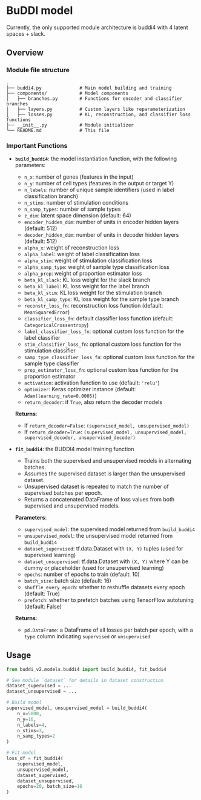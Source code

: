 # BuDDI model
Currently, the only supported module architecture is buddi4 with 4 latent spaces + slack. 

## Overview

### Module file structure
```
.
├── buddi4.py              # Main model building and training
├── components/            # Model components
│   ├── branches.py        # Functions for encoder and classifier branches
│   ├── layers.py          # Custom layers like reparameterization
│   ├── losses.py          # KL, reconstruction, and classifier loss functions
├── __init__.py            # Module initializer
└── README.md              # This file
```

### Important Functions

- **`build_buddi4`**: the model instantiation function, with the following parameters:
    - `n_x`: number of genes (features in the input)
    - `n_y`: number of cell types (features in the output or target Y)
    - `n_labels`: number of unique sample identifiers (used in label classification branch)
    - `n_stims`: number of stimulation conditions
    - `n_samp_types`: number of sample types
    - `z_dim`: latent space dimension (default: 64)
    - `encoder_hidden_dim`: number of units in encoder hidden layers (default: 512)
    - `decoder_hidden_dim`: number of units in decoder hidden layers (default: 512)
    - `alpha_x`: weight of reconstruction loss
    - `alpha_label`: weight of label classification loss
    - `alpha_stim`: weight of stimulation classification loss
    - `alpha_samp_type`: weight of sample type classification loss
    - `alpha_prop`: weight of proportion estimator loss
    - `beta_kl_slack`: KL loss weight for the slack branch
    - `beta_kl_label`: KL loss weight for the label branch
    - `beta_kl_stim`: KL loss weight for the stimulation branch
    - `beta_kl_samp_type`: KL loss weight for the sample type branch
    - `reconstr_loss_fn`: reconstruction loss function (default: `MeanSquaredError`)
    - `classifier_loss_fn`: default classifier loss function (default: `CategoricalCrossentropy`)
    - `label_classifier_loss_fn`: optional custom loss function for the label classifier
    - `stim_classifier_loss_fn`: optional custom loss function for the stimulation classifier
    - `samp_type_classifier_loss_fn`: optional custom loss function for the sample type classifier
    - `prop_estimator_loss_fn`: optional custom loss function for the proportion estimator
    - `activation`: activation function to use (default: `'relu'`)
    - `optimizer`: Keras optimizer instance (default: `Adam(learning_rate=0.0005)`)
    - `return_decoder`: if `True`, also return the decoder models

    **Returns**:
    - If `return_decoder=False`: `(supervised_model, unsupervised_model)`
    - If `return_decoder=True`: `(supervised_model, unsupervised_model, supervised_decoder, unsupervised_decoder)`


- **`fit_buddi4`**: the BUDDI4 model training function
    - Trains both the supervised and unsupervised models in alternating batches.
    - Assumes the supervised dataset is larger than the unsupervised dataset.
    - Unsupervised dataset is repeated to match the number of supervised batches per epoch.
    - Returns a concatenated DataFrame of loss values from both supervised and unsupervised models.

    **Parameters**:
    - `supervised_model`: the supervised model returned from `build_buddi4`
    - `unsupervised_model`: the unsupervised model returned from `build_buddi4`
    - `dataset_supervised`: tf.data.Dataset with `(X, Y)` tuples (used for supervised learning)
    - `dataset_unsupervised`: tf.data.Dataset with `(X, Y)` where Y can be dummy or placeholder (used for unsupervised learning)
    - `epochs`: number of epochs to train (default: 10)
    - `batch_size`: batch size (default: 16)
    - `shuffle_every_epoch`: whether to reshuffle datasets every epoch (default: True)
    - `prefetch`: whether to prefetch batches using TensorFlow autotuning (default: False)

    **Returns**:
    - `pd.DataFrame`: a DataFrame of all losses per batch per epoch, with a `type` column indicating `supervised` or `unsupervised`

## Usage
```python
from buddi_v2.models.buddi4 import build_buddi4, fit_buddi4

# See module `dataset` for details in dataset construction
dataset_supervised = ... 
dataset_unsupervised = ...

# Build model
supervised_model, unsupervised_model = build_buddi4(
    n_x=5000,
    n_y=10,
    n_labels=4,
    n_stims=3,
    n_samp_types=2
)

# Fit model
loss_df = fit_buddi4(
    supervised_model,
    unsupervised_model,
    dataset_supervised,
    dataset_unsupervised,
    epochs=20, batch_size=16
)
```